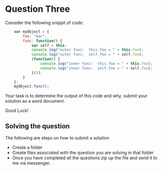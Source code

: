 # Question Three

Consider the following snippit of code:
```js
    var myObject = {
        foo: "bar",
        func: function() {
            var self = this;
            console.log("outer func:  this.foo = " + this.foo);
            console.log("outer func:  self.foo = " + self.foo);
            (function() {
                console.log("inner func:  this.foo = " + this.foo);
                console.log("inner func:  self.foo = " + self.foo);
            }());
        }
    };
    myObject.func();
```
Your task is to determine the output of this code and why, submit your solution as a word document.

Good Luck!


## Solving the question

The following are steps on how to submit a solution
 - Create a folder
 - Create files associated with the question you are solving in that folder
 - Once you have completed all the questions zip up the file and send it to me via messenger. 